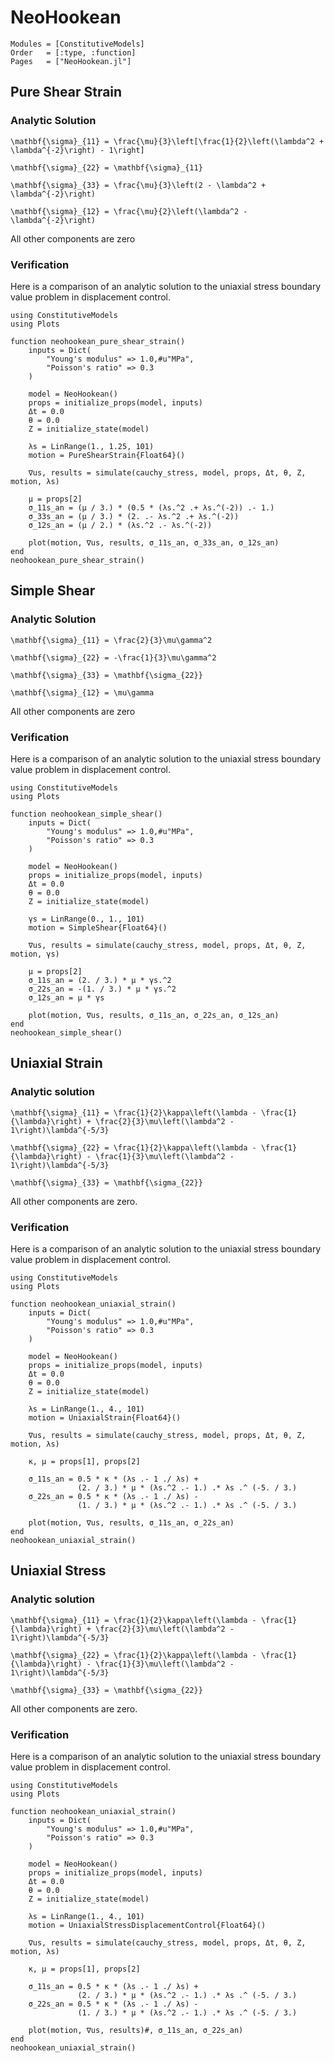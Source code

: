 # NeoHookean
```@autodocs
Modules = [ConstitutiveModels]
Order   = [:type, :function]
Pages   = ["NeoHookean.jl"]
```

## Pure Shear Strain
### Analytic Solution
``\mathbf{\sigma}_{11} = \frac{\mu}{3}\left[\frac{1}{2}\left(\lambda^2 + \lambda^{-2}\right) - 1\right]``

``\mathbf{\sigma}_{22} = \mathbf{\sigma}_{11}``

``\mathbf{\sigma}_{33} = \frac{\mu}{3}\left(2 - \lambda^2 + \lambda^{-2}\right)``

``\mathbf{\sigma}_{12} = \frac{\mu}{2}\left(\lambda^2 - \lambda^{-2}\right)``

All other components are zero

### Verification
Here is a comparison of an analytic solution to the uniaxial stress boundary value problem in displacement control.
```@example
using ConstitutiveModels
using Plots

function neohookean_pure_shear_strain()
    inputs = Dict(
        "Young's modulus" => 1.0,#u"MPa",
        "Poisson's ratio" => 0.3
    )

    model = NeoHookean()
    props = initialize_props(model, inputs)
    Δt = 0.0
    θ = 0.0
    Z = initialize_state(model)

    λs = LinRange(1., 1.25, 101)
    motion = PureShearStrain{Float64}()

    ∇us, results = simulate(cauchy_stress, model, props, Δt, θ, Z, motion, λs)

    μ = props[2]
    σ_11s_an = (μ / 3.) * (0.5 * (λs.^2 .+ λs.^(-2)) .- 1.)
    σ_33s_an = (μ / 3.) * (2. .- λs.^2 .+ λs.^(-2))
    σ_12s_an = (μ / 2.) * (λs.^2 .- λs.^(-2))

    plot(motion, ∇us, results, σ_11s_an, σ_33s_an, σ_12s_an)
end
neohookean_pure_shear_strain()
```

## Simple Shear
### Analytic Solution
``\mathbf{\sigma}_{11} = \frac{2}{3}\mu\gamma^2``

``\mathbf{\sigma}_{22} = -\frac{1}{3}\mu\gamma^2``

``\mathbf{\sigma}_{33} = \mathbf{\sigma_{22}}``

``\mathbf{\sigma}_{12} = \mu\gamma``

All other components are zero

### Verification
Here is a comparison of an analytic solution to the uniaxial stress boundary value problem in displacement control.
```@example
using ConstitutiveModels
using Plots

function neohookean_simple_shear()
    inputs = Dict(
        "Young's modulus" => 1.0,#u"MPa",
        "Poisson's ratio" => 0.3
    )

    model = NeoHookean()
    props = initialize_props(model, inputs)
    Δt = 0.0
    θ = 0.0
    Z = initialize_state(model)

    γs = LinRange(0., 1., 101)
    motion = SimpleShear{Float64}()

    ∇us, results = simulate(cauchy_stress, model, props, Δt, θ, Z, motion, γs)

    μ = props[2]
    σ_11s_an = (2. / 3.) * μ * γs.^2
    σ_22s_an = -(1. / 3.) * μ * γs.^2
    σ_12s_an = μ * γs

    plot(motion, ∇us, results, σ_11s_an, σ_22s_an, σ_12s_an)
end
neohookean_simple_shear()
```

## Uniaxial Strain
### Analytic solution
``\mathbf{\sigma}_{11} = \frac{1}{2}\kappa\left(\lambda - \frac{1}{\lambda}\right) + \frac{2}{3}\mu\left(\lambda^2 - 1\right)\lambda^{-5/3}``

``\mathbf{\sigma}_{22} = \frac{1}{2}\kappa\left(\lambda - \frac{1}{\lambda}\right) - \frac{1}{3}\mu\left(\lambda^2 - 1\right)\lambda^{-5/3}``

``\mathbf{\sigma}_{33} = \mathbf{\sigma_{22}}``

All other components are zero.

### Verification
Here is a comparison of an analytic solution to the uniaxial stress boundary value problem in displacement control.
```@example
using ConstitutiveModels
using Plots

function neohookean_uniaxial_strain()
    inputs = Dict(
        "Young's modulus" => 1.0,#u"MPa",
        "Poisson's ratio" => 0.3
    )

    model = NeoHookean()
    props = initialize_props(model, inputs)
    Δt = 0.0
    θ = 0.0
    Z = initialize_state(model)

    λs = LinRange(1., 4., 101)
    motion = UniaxialStrain{Float64}()

    ∇us, results = simulate(cauchy_stress, model, props, Δt, θ, Z, motion, λs)

    κ, μ = props[1], props[2]

    σ_11s_an = 0.5 * κ * (λs .- 1 ./ λs) + 
               (2. / 3.) * μ * (λs.^2 .- 1.) .* λs .^ (-5. / 3.) 
    σ_22s_an = 0.5 * κ * (λs .- 1 ./ λs) -
               (1. / 3.) * μ * (λs.^2 .- 1.) .* λs .^ (-5. / 3.) 

    plot(motion, ∇us, results, σ_11s_an, σ_22s_an)
end
neohookean_uniaxial_strain()
```

## Uniaxial Stress
### Analytic solution
``\mathbf{\sigma}_{11} = \frac{1}{2}\kappa\left(\lambda - \frac{1}{\lambda}\right) + \frac{2}{3}\mu\left(\lambda^2 - 1\right)\lambda^{-5/3}``

``\mathbf{\sigma}_{22} = \frac{1}{2}\kappa\left(\lambda - \frac{1}{\lambda}\right) - \frac{1}{3}\mu\left(\lambda^2 - 1\right)\lambda^{-5/3}``

``\mathbf{\sigma}_{33} = \mathbf{\sigma_{22}}``

All other components are zero.

### Verification
Here is a comparison of an analytic solution to the uniaxial stress boundary value problem in displacement control.
```@example
using ConstitutiveModels
using Plots

function neohookean_uniaxial_strain()
    inputs = Dict(
        "Young's modulus" => 1.0,#u"MPa",
        "Poisson's ratio" => 0.3
    )

    model = NeoHookean()
    props = initialize_props(model, inputs)
    Δt = 0.0
    θ = 0.0
    Z = initialize_state(model)

    λs = LinRange(1., 4., 101)
    motion = UniaxialStressDisplacementControl{Float64}()

    ∇us, results = simulate(cauchy_stress, model, props, Δt, θ, Z, motion, λs)

    κ, μ = props[1], props[2]

    σ_11s_an = 0.5 * κ * (λs .- 1 ./ λs) + 
               (2. / 3.) * μ * (λs.^2 .- 1.) .* λs .^ (-5. / 3.) 
    σ_22s_an = 0.5 * κ * (λs .- 1 ./ λs) -
               (1. / 3.) * μ * (λs.^2 .- 1.) .* λs .^ (-5. / 3.) 

    plot(motion, ∇us, results)#, σ_11s_an, σ_22s_an)
end
neohookean_uniaxial_strain()
```